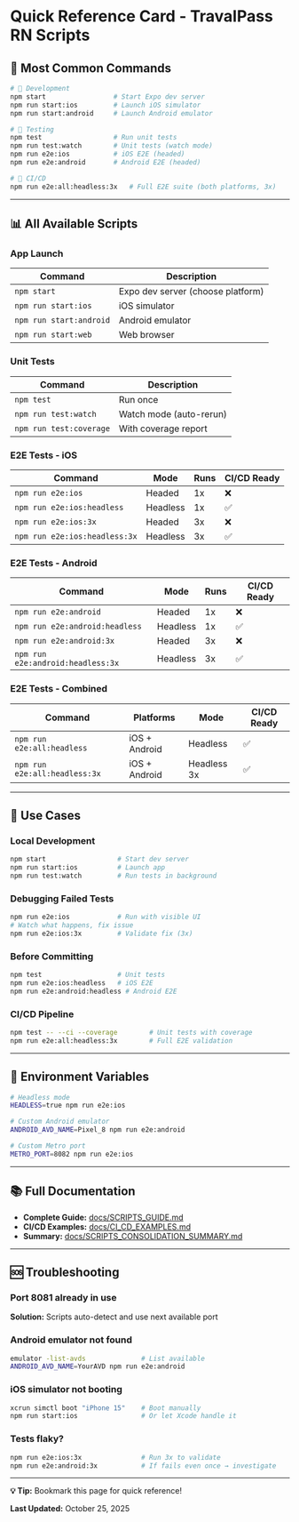 # Quick Reference Card - TravalPass RN Scripts

## 🚀 Most Common Commands

```bash
# 📱 Development
npm start                 # Start Expo dev server
npm run start:ios         # Launch iOS simulator  
npm run start:android     # Launch Android emulator

# 🧪 Testing
npm test                  # Run unit tests
npm run test:watch        # Unit tests (watch mode)
npm run e2e:ios           # iOS E2E (headed)
npm run e2e:android       # Android E2E (headed)

# 🤖 CI/CD
npm run e2e:all:headless:3x   # Full E2E suite (both platforms, 3x)
```

---

## 📊 All Available Scripts

### App Launch
| Command | Description |
|---------|-------------|
| `npm start` | Expo dev server (choose platform) |
| `npm run start:ios` | iOS simulator |
| `npm run start:android` | Android emulator |
| `npm run start:web` | Web browser |

### Unit Tests
| Command | Description |
|---------|-------------|
| `npm test` | Run once |
| `npm run test:watch` | Watch mode (auto-rerun) |
| `npm run test:coverage` | With coverage report |

### E2E Tests - iOS
| Command | Mode | Runs | CI/CD Ready |
|---------|------|------|-------------|
| `npm run e2e:ios` | Headed | 1x | ❌ |
| `npm run e2e:ios:headless` | Headless | 1x | ✅ |
| `npm run e2e:ios:3x` | Headed | 3x | ❌ |
| `npm run e2e:ios:headless:3x` | Headless | 3x | ✅ |

### E2E Tests - Android
| Command | Mode | Runs | CI/CD Ready |
|---------|------|------|-------------|
| `npm run e2e:android` | Headed | 1x | ❌ |
| `npm run e2e:android:headless` | Headless | 1x | ✅ |
| `npm run e2e:android:3x` | Headed | 3x | ❌ |
| `npm run e2e:android:headless:3x` | Headless | 3x | ✅ |

### E2E Tests - Combined
| Command | Platforms | Mode | CI/CD Ready |
|---------|-----------|------|-------------|
| `npm run e2e:all:headless` | iOS + Android | Headless | ✅ |
| `npm run e2e:all:headless:3x` | iOS + Android | Headless 3x | ✅ |

---

## 🎯 Use Cases

### Local Development
```bash
npm start                  # Start dev server
npm run start:ios          # Launch app
npm run test:watch         # Run tests in background
```

### Debugging Failed Tests
```bash
npm run e2e:ios            # Run with visible UI
# Watch what happens, fix issue
npm run e2e:ios:3x         # Validate fix (3x)
```

### Before Committing
```bash
npm test                   # Unit tests
npm run e2e:ios:headless   # iOS E2E
npm run e2e:android:headless # Android E2E
```

### CI/CD Pipeline
```bash
npm test -- --ci --coverage        # Unit tests with coverage
npm run e2e:all:headless:3x        # Full E2E validation
```

---

## 🔧 Environment Variables

```bash
# Headless mode
HEADLESS=true npm run e2e:ios

# Custom Android emulator
ANDROID_AVD_NAME=Pixel_8 npm run e2e:android

# Custom Metro port
METRO_PORT=8082 npm run e2e:ios
```

---

## 📚 Full Documentation

- **Complete Guide:** [docs/SCRIPTS_GUIDE.md](docs/SCRIPTS_GUIDE.md)
- **CI/CD Examples:** [docs/CI_CD_EXAMPLES.md](docs/CI_CD_EXAMPLES.md)
- **Summary:** [docs/SCRIPTS_CONSOLIDATION_SUMMARY.md](docs/SCRIPTS_CONSOLIDATION_SUMMARY.md)

---

## 🆘 Troubleshooting

### Port 8081 already in use
**Solution:** Scripts auto-detect and use next available port

### Android emulator not found
```bash
emulator -list-avds              # List available
ANDROID_AVD_NAME=YourAVD npm run e2e:android
```

### iOS simulator not booting
```bash
xcrun simctl boot "iPhone 15"    # Boot manually
npm run start:ios                # Or let Xcode handle it
```

### Tests flaky?
```bash
npm run e2e:ios:3x               # Run 3x to validate
npm run e2e:android:3x           # If fails even once → investigate
```

---

**💡 Tip:** Bookmark this page for quick reference!

**Last Updated:** October 25, 2025
